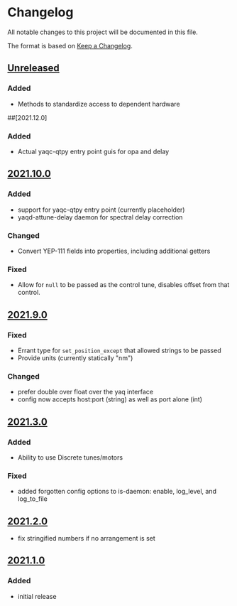 # Changelog
All notable changes to this project will be documented in this file.

The format is based on [Keep a Changelog](https://keepachangelog.com/).

## [Unreleased]

### Added
- Methods to standardize access to dependent hardware

##[2021.12.0]

### Added
- Actual yaqc-qtpy entry point guis for opa and delay

## [2021.10.0]

### Added
- support for yaqc-qtpy entry point (currently placeholder)
- yaqd-attune-delay daemon for spectral delay correction

### Changed
- Convert YEP-111 fields into properties, including additional getters

### Fixed
- Allow for `null` to be passed as the control tune, disables offset from that control.

## [2021.9.0]

### Fixed
- Errant type for `set_position_except` that allowed strings to be passed
- Provide units (currently statically "nm")

### Changed
- prefer double over float over the yaq interface
- config now accepts host:port (string) as well as port alone (int)

## [2021.3.0]

### Added
- Ability to use Discrete tunes/motors

### Fixed
- added forgotten config options to is-daemon: enable, log_level, and log_to_file

## [2021.2.0]

- fix stringified numbers if no arrangement is set

## [2021.1.0]

### Added
- initial release

[Unreleased]: https://gitlab.com/yaq/yaqd-attune/-/compare/v2021.12.0...master
[2021.10.0]: https://gitlab.com/yaq/yaqd-attune/-/compare/v2021.10.0...v2021.12.0
[2021.10.0]: https://gitlab.com/yaq/yaqd-attune/-/compare/v2021.9.0...v2021.10.0
[2021.9.0]: https://gitlab.com/yaq/yaqd-attune/-/compare/v2021.3.0...v2021.9.0
[2021.3.0]: https://gitlab.com/yaq/yaqd-attune/-/compare/v2021.2.0...v2021.3.0
[2021.2.0]: https://gitlab.com/yaq/yaqd-attune/-/compare/v2021.1.0...v2021.2.0
[2021.1.0]: https://gitlab.com/yaq/yaqd-attune/-/tags/v2021.1.0
